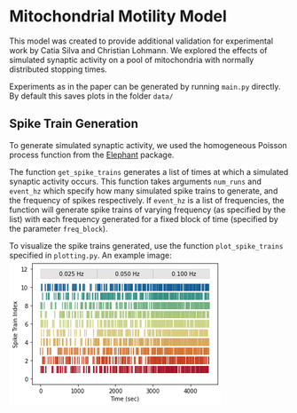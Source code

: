 # Mitochondrial Motility Model
This model was created to provide additional validation for experimental work by Catia Silva and Christian Lohmann.
We explored the effects of simulated synaptic activity on a pool of mitochondria with normally distributed stopping times.

Experiments as in the paper can be generated by running `main.py` directly. By default this saves plots in the folder `data/`


## Spike Train Generation
To generate simulated synaptic activity, we used the homogeneous Poisson process function from the [Elephant](https://elephant.readthedocs.io/en/latest/) package. 

The function `get_spike_trains` generates a list of times at which a simulated synaptic activity occurs. 
This function takes arguments `num_runs` and `event_hz` which specify how many simulated spike trains to generate, and the frequency of spikes respectively.
If `event_hz` is a list of frequencies, the function will generate spike trains of varying frequency (as specified by the list) with each frequency generated for a fixed block of time (specified by the parameter `freq_block`). 

To visualize the spike trains generated, use the function `plot_spike_trains` specified in `plotting.py`. 
An example image: ![image](data/SpikeRasters/example_spike_train.png)